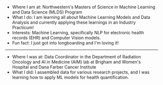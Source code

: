 - Where I am at: Northwestern's Masters of Science in Machine Learning and Data Science (MLDS) Program
- What I do: I am learning all about Machine Learning Models and Data Analysis and currently applying these learnings in an Industry Practicum!
- Interests: Machine Learning, specifically NLP for electronic health records (EHR) and Computer Vision models.
- Fun fact: I just got into longboarding and I'm loving it!
---
- Where I was at: Data Coordinator in the Department of Radiation Oncology and AI in Medicine (AIM) lab at Brigham and Women's Hospital and Dana Farber Cancer Institute
- What I did: I assembled data for various research projects, and I was learning how to apply ML models for health quantification.
